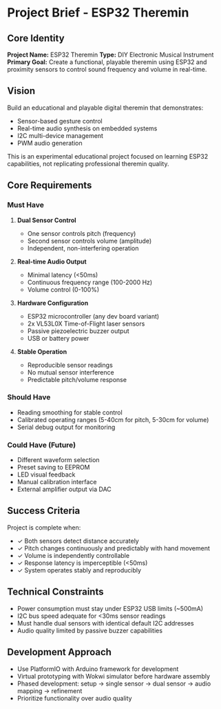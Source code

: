 # Project Brief - ESP32 Theremin

## Core Identity
**Project Name:** ESP32 Theremin
**Type:** DIY Electronic Musical Instrument
**Primary Goal:** Create a functional, playable theremin using ESP32 and proximity sensors to control sound frequency and volume in real-time.

## Vision
Build an educational and playable digital theremin that demonstrates:
- Sensor-based gesture control
- Real-time audio synthesis on embedded systems
- I2C multi-device management
- PWM audio generation

This is an experimental educational project focused on learning ESP32 capabilities, not replicating professional theremin quality.

## Core Requirements

### Must Have
1. **Dual Sensor Control**
   - One sensor controls pitch (frequency)
   - Second sensor controls volume (amplitude)
   - Independent, non-interfering operation

2. **Real-time Audio Output**
   - Minimal latency (<50ms)
   - Continuous frequency range (100-2000 Hz)
   - Volume control (0-100%)

3. **Hardware Configuration**
   - ESP32 microcontroller (any dev board variant)
   - 2x VL53L0X Time-of-Flight laser sensors
   - Passive piezoelectric buzzer output
   - USB or battery power

4. **Stable Operation**
   - Reproducible sensor readings
   - No mutual sensor interference
   - Predictable pitch/volume response

### Should Have
- Reading smoothing for stable control
- Calibrated operating ranges (5-40cm for pitch, 5-30cm for volume)
- Serial debug output for monitoring

### Could Have (Future)
- Different waveform selection
- Preset saving to EEPROM
- LED visual feedback
- Manual calibration interface
- External amplifier output via DAC

## Success Criteria
Project is complete when:
- ✓ Both sensors detect distance accurately
- ✓ Pitch changes continuously and predictably with hand movement
- ✓ Volume is independently controllable
- ✓ Response latency is imperceptible (<50ms)
- ✓ System operates stably and reproducibly

## Technical Constraints
- Power consumption must stay under ESP32 USB limits (~500mA)
- I2C bus speed adequate for <30ms sensor readings
- Must handle dual sensors with identical default I2C addresses
- Audio quality limited by passive buzzer capabilities

## Development Approach
- Use PlatformIO with Arduino framework for development
- Virtual prototyping with Wokwi simulator before hardware assembly
- Phased development: setup → single sensor → dual sensor → audio mapping → refinement
- Prioritize functionality over audio quality
